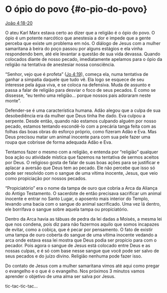 # O ópio do povo {#o-pio-do-povo}

[João 4:18-20](http://bibliaonline.com.br/acf/jo/4/18-20)

O ateu Karl Marx estava certo ao dizer que a religião é o ópio do povo. O ópio é um potente narcótico que anestesia a dor e impede que a gente perceba que existe um problema em nós. O diálogo de Jesus com a mulher samaritana à beira do poço passou por alguns estágios e ela vinha respondendo bem, até ele levantar a questão de sua vida devassa. Quando colocados diante de nosso pecado, imediatamente apelamos para o ópio da religião na tentativa de anestesiar nossa consciência.

“Senhor, vejo que é profeta” ([Jo 4:19](http://bibliaonline.com.br/acf/jo/4/19)), começa ela, numa tentativa de ganhar a simpatia daquele que tudo vê. Ela logo se esquece de seu interesse pela água viva, e se coloca na defensiva. Muda de assunto e passa a falar de religião para desviar o foco de seus pecados. É como se dissesse, “eu tenho uma religião... porque nossos pais adoraram neste monte”.

Defender-se é uma característica humana. Adão alegou que a culpa de sua desobediência era da mulher que Deus tinha lhe dado. Eva culpou a serpente. Desde então, quando não estamos culpando alguém por nosso pecado, estamos tentando escondê-lo com a precária tanga feita com as folhas das boas obras do esforço próprio, como fizeram Adão e Eva. Mas Deus precisou matar um animal inocente para com sua pele fazer uma roupa que cobrisse de forma adequada Adão e Eva.

Tentamos fazer o mesmo com a religião, e entenda por “religião” qualquer boa ação ou atividade mística que fazemos na tentativa de sermos aceitos por Deus. O religioso gosta de falar de suas boas ações para se justificar e aplacar a aversão que Deus tem ao pecado. Ele não percebe que isso só pode ser resolvido com o sangue de uma vítima inocente, Jesus, que veio como propiciação por nossos pecados.

“Propiciatório” era o nome da tampa de ouro que cobria a Arca da Aliança do Antigo Testamento. O sacerdote de então precisava sacrificar um animal inocente e entrar no Santo Lugar, o aposento mais interior do Templo, levando uma bacia com o sangue do animal sacrificado. Uma vez lá dentro, ele borrifava o sangue sobre aquela tampa ou propiciatório.

Dentro da Arca havia as tábuas de pedra da lei dadas a Moisés, a mesma lei que nos condena, pois diz para não fazermos aquilo que somos incapazes de evitar, como a cobiça, que é pecar por pensamento. O fato de existir uma tampa de ouro coberta do sangue de uma vítima inocente vedando a arca onde estava essa lei mostra que Deus podia ser propício para com o pecador. Pois agora o sangue de Jesus está colocado entre Deus e as nossas culpas, e é só com base nesse sangue que você pode ser salvo de seus pecados e do juízo divino. Religião nenhuma pode fazer isso.

Do contato de Jesus com a mulher samaritana vimos até aqui como pregar o evangelho e o que é o evangelho. Nos próximos 3 minutos vamos aprender o objetivo de uma alma ser salva por Jesus.

tic-tac-tic-tac...